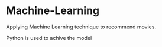 # Machine-Learning
Applying Machine Learning technique to recommend movies.

Python is used to achive the model

